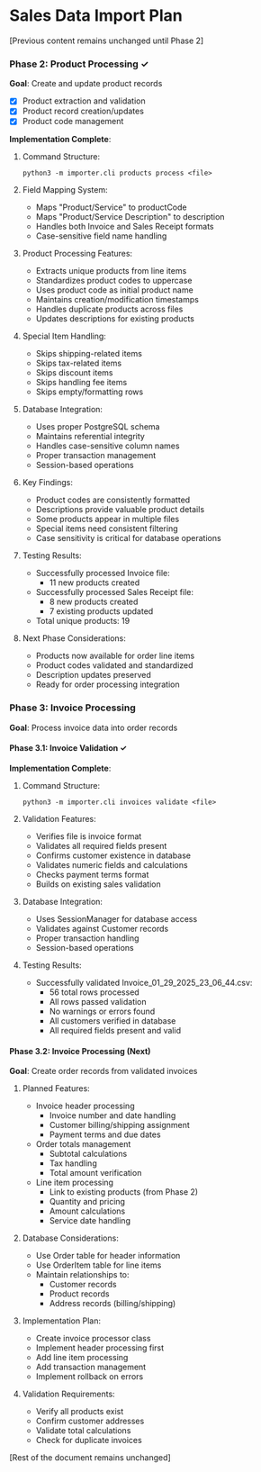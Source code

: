 # Sales Data Import Plan

[Previous content remains unchanged until Phase 2]

### Phase 2: Product Processing ✓
**Goal**: Create and update product records
- [x] Product extraction and validation
- [x] Product record creation/updates
- [x] Product code management

**Implementation Complete**:

1. Command Structure:
   ```
   python3 -m importer.cli products process <file>
   ```

2. Field Mapping System:
   - Maps "Product/Service" to productCode
   - Maps "Product/Service Description" to description
   - Handles both Invoice and Sales Receipt formats
   - Case-sensitive field name handling

3. Product Processing Features:
   - Extracts unique products from line items
   - Standardizes product codes to uppercase
   - Uses product code as initial product name
   - Maintains creation/modification timestamps
   - Handles duplicate products across files
   - Updates descriptions for existing products

4. Special Item Handling:
   - Skips shipping-related items
   - Skips tax-related items
   - Skips discount items
   - Skips handling fee items
   - Skips empty/formatting rows

5. Database Integration:
   - Uses proper PostgreSQL schema
   - Maintains referential integrity
   - Handles case-sensitive column names
   - Proper transaction management
   - Session-based operations

6. Key Findings:
   - Product codes are consistently formatted
   - Descriptions provide valuable product details
   - Some products appear in multiple files
   - Special items need consistent filtering
   - Case sensitivity is critical for database operations

7. Testing Results:
   - Successfully processed Invoice file:
     * 11 new products created
   - Successfully processed Sales Receipt file:
     * 8 new products created
     * 7 existing products updated
   - Total unique products: 19

8. Next Phase Considerations:
   - Products now available for order line items
   - Product codes validated and standardized
   - Description updates preserved
   - Ready for order processing integration

### Phase 3: Invoice Processing
**Goal**: Process invoice data into order records

#### Phase 3.1: Invoice Validation ✓
**Implementation Complete**:

1. Command Structure:
   ```
   python3 -m importer.cli invoices validate <file>
   ```

2. Validation Features:
   - Verifies file is invoice format
   - Validates all required fields present
   - Confirms customer existence in database
   - Validates numeric fields and calculations
   - Checks payment terms format
   - Builds on existing sales validation

3. Database Integration:
   - Uses SessionManager for database access
   - Validates against Customer records
   - Proper transaction handling
   - Session-based operations

4. Testing Results:
   - Successfully validated Invoice_01_29_2025_23_06_44.csv:
     * 56 total rows processed
     * All rows passed validation
     * No warnings or errors found
     * All customers verified in database
     * All required fields present and valid

#### Phase 3.2: Invoice Processing (Next)
**Goal**: Create order records from validated invoices

1. Planned Features:
   - Invoice header processing
     * Invoice number and date handling
     * Customer billing/shipping assignment
     * Payment terms and due dates
   - Order totals management
     * Subtotal calculations
     * Tax handling
     * Total amount verification
   - Line item processing
     * Link to existing products (from Phase 2)
     * Quantity and pricing
     * Amount calculations
     * Service date handling

2. Database Considerations:
   - Use Order table for header information
   - Use OrderItem table for line items
   - Maintain relationships to:
     * Customer records
     * Product records
     * Address records (billing/shipping)

3. Implementation Plan:
   - Create invoice processor class
   - Implement header processing first
   - Add line item processing
   - Add transaction management
   - Implement rollback on errors

4. Validation Requirements:
   - Verify all products exist
   - Confirm customer addresses
   - Validate total calculations
   - Check for duplicate invoices

[Rest of the document remains unchanged]
